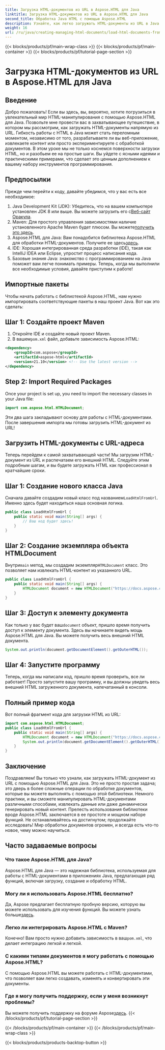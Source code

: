 ```yaml
---
title: Загрузка HTML-документов из URL в Aspose.HTML для Java
linktitle: Загрузка HTML-документов из URL в Aspose.HTML для Java
second_title: Обработка Java HTML с помощью Aspose.HTML
description: Узнайте, как легко загружать HTML-документы из URL в Java с помощью Aspose.HTML. Пошаговое руководство включено.
weight: 16
url: /ru/java/creating-managing-html-documents/load-html-documents-from-url/
---
```


{{< blocks/products/pf/main-wrap-class >}}
{{< blocks/products/pf/main-container >}}
{{< blocks/products/pf/tutorial-page-section >}}

# Загрузка HTML-документов из URL в Aspose.HTML для Java

## Введение
Добро пожаловать! Если вы здесь, вы, вероятно, хотите погрузиться в увлекательный мир HTML-манипулирования с помощью Aspose.HTML для Java. Позвольте мне провести вас в захватывающее путешествие, в котором мы рассмотрим, как загружать HTML-документы напрямую из URL. Гибкость работы с HTML в Java может стать переломным моментом, независимо от того, разрабатываете ли вы веб-приложение, извлекаете контент или просто экспериментируете с обработкой документов.
В этом уроке мы не только коснемся поверхности загрузки HTML, но и разобьем ее на простые шаги. Вы уйдете с ясными идеями и практическими примерами, что сделает это ценным дополнением к вашему набору инструментов программирования.
## Предпосылки
Прежде чем перейти к коду, давайте убедимся, что у вас есть все необходимое:
1.  Java Development Kit (JDK): Убедитесь, что на вашем компьютере установлен JDK 8 или выше. Вы можете загрузить его с[Веб-сайт Оракула](https://www.oracle.com/java/technologies/javase-jdk11-downloads.html).
2.  Maven: Для простого управления зависимостями наличие установленного Apache Maven будет плюсом. Вы можете[получить это здесь](https://maven.apache.org/download.cgi).
3. Aspose.HTML для Java: Вам понадобится библиотека Aspose.HTML для обработки HTML-документов. Получите ее здесь[здесь](https://releases.aspose.com/html/java/). 
4. IDE: Хорошая интегрированная среда разработки (IDE), такая как IntelliJ IDEA или Eclipse, упростит процесс написания кода.
5. Базовые знания Java: знакомство с программированием на Java поможет вам легче понимать примеры.
Теперь, когда мы выполнили все необходимые условия, давайте приступим к работе!
## Импортные пакеты
Чтобы начать работать с библиотекой Aspose.HTML, нам нужно импортировать соответствующие пакеты в наш проект Java. Вот как это сделать:
## Шаг 1: Создайте проект Maven
1. Откройте IDE и создайте новый проект Maven.
2.  В вашем`pom.xml` файл, добавьте зависимость Aspose.HTML:
   ```xml
   <dependency>
       <groupId>com.aspose</groupId>
       <artifactId>aspose-html</artifactId>
       <version>21.10</version> <!-- Use the latest version -->
   </dependency>
```
## Step 2: Import Required Packages
Once your project is set up, you need to import the necessary classes in your Java file:
```java
import com.aspose.html.HTMLDocument;
```
Эти два шага закладывают основу для работы с HTML-документами. После завершения импорта мы готовы загрузить HTML-документ из URL!
## Загрузить HTML-документы с URL-адреса
Теперь перейдем к самой захватывающей части! Мы загрузим HTML-документ из URL и распечатаем его внешний HTML. Следуйте этим подробным шагам, и вы будете загружать HTML как профессионал в кратчайшие сроки.
## Шаг 1: Создание нового класса Java
 Сначала давайте создадим новый класс под названием`LoadHtmlFromUrl`. Именно здесь будет находиться наша основная логика.
```java
public class LoadHtmlFromUrl {
    public static void main(String[] args) {
        // Ваш код будет здесь!
    }
}
```
## Шаг 2: Создание экземпляра объекта HTMLDocument
 Внутри`main` метод, мы создадим экземпляр`HTMLDocument` класс. Это позволяет нам извлекать HTML-контент из указанного URL.
```java
public class LoadHtmlFromUrl {
    public static void main(String[] args) {
        HTMLDocument document = new HTMLDocument("https://docs.aspose.com/html/net/creating-a-document/document.html");
    }
}
```
## Шаг 3: Доступ к элементу документа
 Как только у вас будет ваш`document` объект, пришло время получить доступ к элементу документа. Здесь вы начинаете видеть мощь Aspose.HTML для Java. Вы можете получить весь внешний HTML документа.
```java
System.out.println(document.getDocumentElement().getOuterHTML());
```
## Шаг 4: Запустите программу
Теперь, когда мы написали код, пришло время проверить, все ли работает! Просто запустите вашу программу, и вы должны увидеть весь внешний HTML загруженного документа, напечатанный в консоли.
## Полный пример кода
Вот полный фрагмент кода для загрузки HTML из URL:
```java
import com.aspose.html.HTMLDocument;
public class LoadHtmlFromUrl {
    public static void main(String[] args) {
        HTMLDocument document = new HTMLDocument("https://docs.aspose.com/html/net/creating-a-document/document.html");
        System.out.println(document.getDocumentElement().getOuterHTML());
    }
}
```
## Заключение
Поздравляем! Вы только что узнали, как загружать HTML-документ из URL с помощью Aspose.HTML для Java. Это не просто простая задача; это дверь в более сложные операции по обработке документов, которые вы можете выполнять с помощью этой библиотеки. Немного практики, и вы сможете манипулировать HTML-документами различными способами, извлекать данные или даже динамически генерировать новый контент.
Прелесть использования библиотеки вроде Aspose.HTML заключается в ее простоте и мощном наборе функций. Не останавливайтесь на достигнутом; продолжайте исследовать! Мир обработки документов огромен, и всегда есть что-то новое, чему можно научиться.
## Часто задаваемые вопросы
### Что такое Aspose.HTML для Java?  
Aspose.HTML для Java — это надежная библиотека, используемая для работы с HTML-документами в приложениях Java, предлагающая ряд функций, включая загрузку, создание и обработку HTML.
### Могу ли я использовать Aspose.HTML бесплатно?  
 Да, Aspose предлагает бесплатную пробную версию, которую вы можете использовать для изучения функций. Вы можете узнать больше[здесь](https://releases.aspose.com/).
### Легко ли интегрировать Aspose.HTML с Maven?  
 Конечно! Вам просто нужно добавить зависимость в ваш`pom.xml`, что делает интеграцию легкой и легкой.
### С какими типами документов я могу работать с помощью Aspose.HTML?  
С помощью Aspose.HTML вы можете работать с HTML-документами, что позволяет вам легко создавать, изменять и конвертировать эти документы.
### Где я могу получить поддержку, если у меня возникнут проблемы?  
 Вы можете получить поддержку на форуме Aspose[здесь](https://forum.aspose.com/c/html/29).
{{< /blocks/products/pf/tutorial-page-section >}}

{{< /blocks/products/pf/main-container >}}
{{< /blocks/products/pf/main-wrap-class >}}

{{< blocks/products/products-backtop-button >}}
